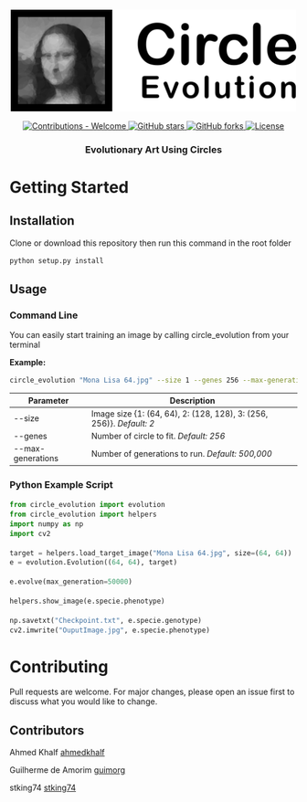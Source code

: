 <p align="center">
    <br>
    <img src="docs/images/logo.png" width="500"/>
    <br>
<p>
<p align="center">
    <a href="#">
        <img alt="Contributions - Welcome" src="https://img.shields.io/badge/contributions-welcome-brightgreen">
    </a>
    <a href="https://github.com/ahmedkhalf/Circle-Evolution/stargazers">
        <img alt="GitHub stars" src="https://img.shields.io/github/stars/ahmedkhalf/Circle-Evolution">
    </a>
    <a href="https://github.com/ahmedkhalf/Circle-Evolution/network/members">
        <img alt="GitHub forks" src="https://img.shields.io/github/forks/ahmedkhalf/circle-evolution">
    </a>
    <a href="https://github.com/ahmedkhalf/Circle-Evolution/blob/master/LICENSE">
        <img alt="License" src="https://img.shields.io/github/license/ahmedkhalf/circle-evolution">
    </a>
</p>
<h3 align="center">
Evolutionary Art Using Circles
</h3>

# Getting Started
## Installation

Clone or download this repository then run this command in the root folder
```bash
python setup.py install
```

## Usage
### Command Line

You can easily start training an image by calling circle_evolution from your terminal

**Example:**
```bash
circle_evolution "Mona Lisa 64.jpg" --size 1 --genes 256 --max-generations 50000
```

| Parameter         | Description                                                          |
| ----------------- | -------------------------------------------------------------------- |
| --size            | Image size {1: (64, 64), 2: (128, 128), 3: (256, 256)}. *Default: 2* |
| --genes           | Number of circle to fit. *Default: 256*                              |
| --max-generations | Number of generations to run. *Default: 500,000*                     |

### Python Example Script

```python
from circle_evolution import evolution
from circle_evolution import helpers
import numpy as np
import cv2

target = helpers.load_target_image("Mona Lisa 64.jpg", size=(64, 64))
e = evolution.Evolution((64, 64), target)

e.evolve(max_generation=50000)

helpers.show_image(e.specie.phenotype)

np.savetxt("Checkpoint.txt", e.specie.genotype)
cv2.imwrite("OuputImage.jpg", e.specie.phenotype)
```
# Contributing

Pull requests are welcome. For major changes, please open an issue first to discuss what you would like to change.

## Contributors

Ahmed Khalf
[ahmedkhalf](http://github.com/ahmedkhalf)

Guilherme de Amorim
[guimorg](http://github.com/guimorg)

stking74
[stking74](http://github.com/stking74)
